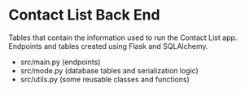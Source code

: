 # Contact List Back End

Tables that contain the information used to run the Contact List app. Endpoints and tables created using Flask and SQLAlchemy.

- src/main.py (endpoints)
- src/mode.py (database tables and serialization logic)
- src/utils.py (some reusable classes and functions)
